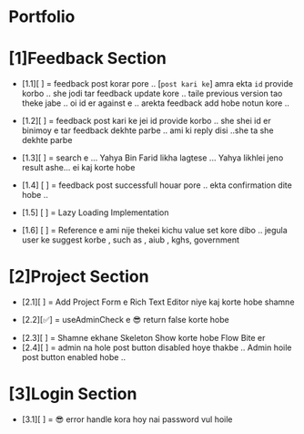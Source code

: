 # Portfolio

# [1]Feedback Section

-   [1.1][ ] = feedback post korar pore .. [`post kari ke`] amra ekta `id` provide korbo .. she jodi tar feedback update kore .. taile previous version tao theke jabe .. oi id er against e .. arekta feedback add hobe notun kore ..

*   [1.2][ ] = feedback post kari ke jei id provide korbo ..
    she shei id er binimoy e tar feedback dekhte parbe .. ami ki reply
    disi ..she ta she dekhte parbe

-   [1.3][ ] = search e ... Yahya Bin Farid likha lagtese ... Yahya likhlei jeno result ashe... ei kaj korte hobe

-   [1.4] [ ] = feedback post successfull houar pore .. ekta confirmation dite hobe ..
-   [1.5] [ ] = Lazy Loading Implementation
-   [1.6] [ ] = Reference e ami nije thekei kichu value set kore dibo .. jegula user ke suggest korbe , such as , aiub , kghs,
    government

# [2]Project Section

-   [2.1][ ] = Add Project Form e Rich Text Editor niye kaj korte hobe shamne

-   [2.2][✅] = useAdminCheck e 😎 return false korte hobe

*   [2.3][ ] = Shamne ekhane Skeleton Show korte hobe Flow Bite er
*   [2.4][ ] = admin na hole post button disabled hoye thakbe .. Admin hoile post button enabled hobe ..

# [3]Login Section

-   [3.1][ ] = 😎 error handle kora hoy nai password vul hoile
